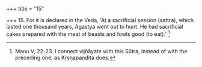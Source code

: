 +++
title = "15"

+++
15. For it is declared in the Veda, 'At a sacrificial session (sattra), which lasted one thousand years, Agastya went out to hunt. He had sacrificial cakes prepared with the meat of beasts and fowls good (to eat).' [^11] 


[^11]:  Manu V, 22-23. I connect vijñāyate with this Sūtra, instead of with the preceding one, as Kṛṣṇapaṇḍita does.
